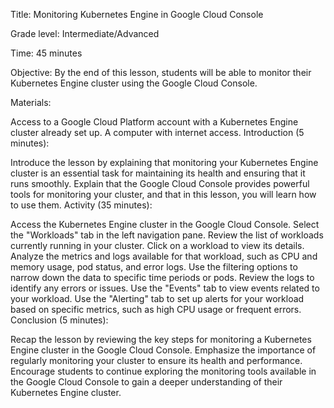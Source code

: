 Title: Monitoring Kubernetes Engine in Google Cloud Console

Grade level: Intermediate/Advanced

Time: 45 minutes

Objective: By the end of this lesson, students will be able to monitor their Kubernetes Engine cluster using the Google Cloud Console.

Materials:

Access to a Google Cloud Platform account with a Kubernetes Engine cluster already set up.
A computer with internet access.
Introduction (5 minutes):

Introduce the lesson by explaining that monitoring your Kubernetes Engine cluster is an essential task for maintaining its health and ensuring that it runs smoothly.
Explain that the Google Cloud Console provides powerful tools for monitoring your cluster, and that in this lesson, you will learn how to use them.
Activity (35 minutes):

Access the Kubernetes Engine cluster in the Google Cloud Console.
Select the "Workloads" tab in the left navigation pane.
Review the list of workloads currently running in your cluster. Click on a workload to view its details.
Analyze the metrics and logs available for that workload, such as CPU and memory usage, pod status, and error logs.
Use the filtering options to narrow down the data to specific time periods or pods.
Review the logs to identify any errors or issues.
Use the "Events" tab to view events related to your workload.
Use the "Alerting" tab to set up alerts for your workload based on specific metrics, such as high CPU usage or frequent errors.
Conclusion (5 minutes):

Recap the lesson by reviewing the key steps for monitoring a Kubernetes Engine cluster in the Google Cloud Console.
Emphasize the importance of regularly monitoring your cluster to ensure its health and performance.
Encourage students to continue exploring the monitoring tools available in the Google Cloud Console to gain a deeper understanding of their Kubernetes Engine cluster.




